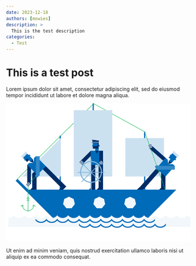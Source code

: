 ```yaml
---
date: 2023-12-18
authors: [mowies]
description: >
  This is the test description
categories:
  - Test
---
```


# This is a test post

Lorem ipsum dolor sit amet, consectetur adipiscing elit, sed do eiusmod tempor incididunt ut labore et dolore magna
aliqua.

![some graphic]

Ut enim ad minim veniam, quis nostrud exercitation ullamco laboris nisi ut aliquip ex ea commodo consequat.

[some graphic]: a-test-post/test-graphic.png
